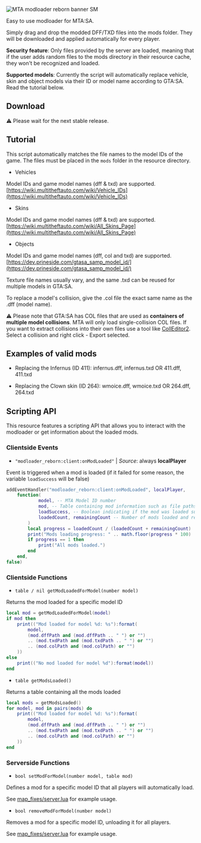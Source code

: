 ![MTA modloader reborn banner SM](https://github.com/Fernando-A-Rocha/mta-modloader-reborn/assets/34967844/d330016b-03e4-42a3-bd8b-bdb8793d25bc)

Easy to use modloader for MTA:SA.

Simply drag and drop the modded DFF/TXD files into the mods folder. They will be downloaded and applied automatically for every player.

**Security feature**: Only files provided by the server are loaded, meaning that if the user adds random files to the mods directory in their resource cache, they won't be recognized and loaded.

**Supported models**: Currently the script will automatically replace vehicle, skin and object models via their ID or model name according to GTA:SA. Read the tutorial below.

## Download

<!-- **Latest release**: [https://github.com/Fernando-A-Rocha/mta-modloader-reborn/releases/latest](https://github.com/Fernando-A-Rocha/mta-modloader-reborn/releases/latest) -->⚠️ Please wait for the next stable release.

## Tutorial

This script automatically matches the file names to the model IDs of the game. The files must be placed in the `mods` folder in the resource directory.

- Vehicles

Model IDs and game model names (dff & txd) are supported. [https://wiki.multitheftauto.com/wiki/Vehicle_IDs](https://wiki.multitheftauto.com/wiki/Vehicle_IDs)

- Skins

Model IDs and game model names (dff & txd) are supported. [https://wiki.multitheftauto.com/wiki/All_Skins_Page](https://wiki.multitheftauto.com/wiki/All_Skins_Page)

- Objects

Model IDs and game model names (dff, col and txd) are supported. [https://dev.prineside.com/gtasa_samp_model_id/](https://dev.prineside.com/gtasa_samp_model_id/)

Texture file names usually vary, and the same .txd can be reused for multiple models in GTA:SA.

To replace a model's collision, give the .col file the exact same name as the .dff (model name).

⚠️ Please note that GTA:SA has COL files that are used as **containers of multiple model collisions**. MTA will only load single-collision COL files. If you want to extract collisions into their own files use a tool like [CollEditor2](https://www.google.com/search?q=gta+sa+CollEditor2). Select a collision and right click - Export selected.

## Examples of valid mods
  
- Replacing the Infernus (ID 411): infernus.dff, infernus.txd OR 411.dff, 411.txd

- Replacing the Clown skin (ID 264): wmoice.dff, wmoice.txd OR 264.dff, 264.txd

## Scripting API

This resource features a scripting API that allows you to interact with the modloader or get information about the loaded mods.

### Clientside Events

- `"modloader_reborn:client:onModLoaded"` | *Source*: always **localPlayer**

Event is triggered when a mod is loaded (if it failed for some reason, the variable `loadSuccess` will be false)

```lua
addEventHandler("modloader_reborn:client:onModLoaded", localPlayer,
    function(
            model, -- MTA Model ID number
            mod, -- Table containing mod information such as file paths
            loadSuccess, -- Boolean indicating if the mod was loaded successfully
            loadedCount, remainingCount -- Number of mods loaded and remaining
        )
        local progress = loadedCount / (loadedCount + remainingCount)
        print("Mods loading progress: " .. math.floor(progress * 100) .. "%")
        if progress == 1 then
            print("All mods loaded.")
        end
    end,
false)
```

### Clientside Functions

- `table / nil getModLoadedForModel(number model)`

Returns the mod loaded for a specific model ID

```lua
local mod = getModLoadedForModel(model)
if mod then
    print(("Mod loaded for model %d: %s"):format(
        model,
        (mod.dffPath and (mod.dffPath .. " ") or "")
        .. (mod.txdPath and (mod.txdPath .. " ") or "")
        .. (mod.colPath and (mod.colPath) or "")
    ))
else
    print(("No mod loaded for model %d"):format(model))
end
```

- `table getModsLoaded()`

Returns a table containing all the mods loaded

```lua
local mods = getModsLoaded()
for model, mod in pairs(mods) do
    print(("Mod loaded for model %d: %s"):format(
        model,
        (mod.dffPath and (mod.dffPath .. " ") or "")
        .. (mod.txdPath and (mod.txdPath .. " ") or "")
        .. (mod.colPath and (mod.colPath) or "")
    ))
end
```

### Serverside Functions

- `bool setModForModel(number model, table mod)`

Defines a mod for a specific model ID that all players will automatically load.

See [map_fixes/server.lua](/[implementations]/map_fixes/server.lua) for example usage.

- `bool removeModForModel(number model)`

Removes a mod for a specific model ID, unloading it for all players.

See [map_fixes/server.lua](/[implementations]/map_fixes/server.lua) for example usage.
